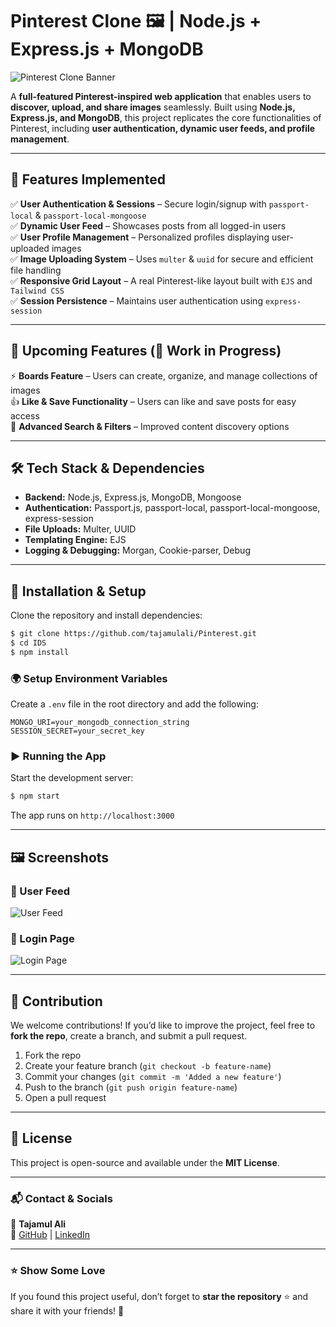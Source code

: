 # Pinterest Clone 🖼️ | Node.js + Express.js + MongoDB

![Pinterest Clone Banner](https://source.unsplash.com/1600x400/?technology,socialmedia)

A **full-featured Pinterest-inspired web application** that enables users to **discover, upload, and share images** seamlessly. Built using **Node.js, Express.js, and MongoDB**, this project replicates the core functionalities of Pinterest, including **user authentication, dynamic user feeds, and profile management**.

---

## 🚀 Features Implemented

✅ **User Authentication & Sessions** – Secure login/signup with `passport-local` & `passport-local-mongoose`  
✅ **Dynamic User Feed** – Showcases posts from all logged-in users  
✅ **User Profile Management** – Personalized profiles displaying user-uploaded images  
✅ **Image Uploading System** – Uses `multer` & `uuid` for secure and efficient file handling  
✅ **Responsive Grid Layout** – A real Pinterest-like layout built with `EJS` and `Tailwind CSS`  
✅ **Session Persistence** – Maintains user authentication using `express-session`  

---

## 📌 Upcoming Features (🚧 Work in Progress)

⚡ **Boards Feature** – Users can create, organize, and manage collections of images  
👍 **Like & Save Functionality** – Users can like and save posts for easy access  
📌 **Advanced Search & Filters** – Improved content discovery options  

---

## 🛠️ Tech Stack & Dependencies

- **Backend:** Node.js, Express.js, MongoDB, Mongoose  
- **Authentication:** Passport.js, passport-local, passport-local-mongoose, express-session  
- **File Uploads:** Multer, UUID  
- **Templating Engine:** EJS  
- **Logging & Debugging:** Morgan, Cookie-parser, Debug  

---

## 🎯 Installation & Setup

Clone the repository and install dependencies:
```bash
$ git clone https://github.com/tajamulali/Pinterest.git
$ cd IDS
$ npm install
```

### 🌍 Setup Environment Variables
Create a `.env` file in the root directory and add the following:
```env
MONGO_URI=your_mongodb_connection_string
SESSION_SECRET=your_secret_key
```

### ▶️ Running the App
Start the development server:
```bash
$ npm start
```

The app runs on `http://localhost:3000`

---

## 🖼️ Screenshots

### 📍 User Feed
![User Feed](https://source.unsplash.com/800x400/?social,network)

### 🔐 Login Page
![Login Page](https://source.unsplash.com/800x400/?login,technology)

---

## 🤝 Contribution
We welcome contributions! If you’d like to improve the project, feel free to **fork the repo**, create a branch, and submit a pull request.

1. Fork the repo
2. Create your feature branch (`git checkout -b feature-name`)
3. Commit your changes (`git commit -m 'Added a new feature'`)
4. Push to the branch (`git push origin feature-name`)
5. Open a pull request

---

## 📜 License
This project is open-source and available under the **MIT License**.

---

### 📬 Contact & Socials
👤 **Tajamul Ali**  
🔗 [GitHub](https://github.com/tajamulali) | [LinkedIn](https://linkedin.com/in/tajamulali)  

---

### ⭐ Show Some Love
If you found this project useful, don’t forget to **star the repository** ⭐ and share it with your friends! 🚀

